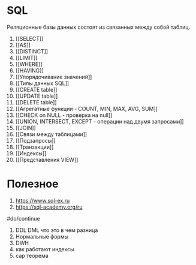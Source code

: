 # SQL
Реляционные базы данных состоят из связанных между собой таблиц.
1. [[SELECT]]
2. [[AS]]
3. [[DISTINCT]]
4. [[LIMIT]]
5. [[WHERE]]
6. [[HAVING]]
7. [[Упорядочивание значений]]
8. [[Типы данных SQL]]
9. [[CREATE table]]
10. [[UPDATE table]]
11. [[DELETE table]]
12. [[Агрегатные функции - COUNT, MIN, MAX, AVG, SUM]]
13. [[CHECK on NULL - проверка на null]]
14. [[UNION, INTERSECT, EXCEPT - операции над двумя запросами]]
15. [[JOIN]]
16. [[Связи между таблицами]]
17. [[Подзапросы]]
18. [[Транзакции]]
19. [[Индексы]]
20. [[Представления VIEW]]

# Полезное
1. https://www.sql-ex.ru
2. https://sql-academy.org/ru

#do/continue 
1. DDL DML что это в чем разница
2. Нормальные формы
3. DWH
4. как работают индексы
5. сар теорема

